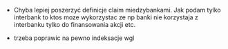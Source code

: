 - Chyba lepiej poszerzyć definicje claim miedzybankami. Jak podam tylko interbank to ktos moze wykorzystac ze np banki nie korzystaja z interbanku tylko do finansowania akcji etc.

- trzeba poprawic na pewno indeksacje wgl 